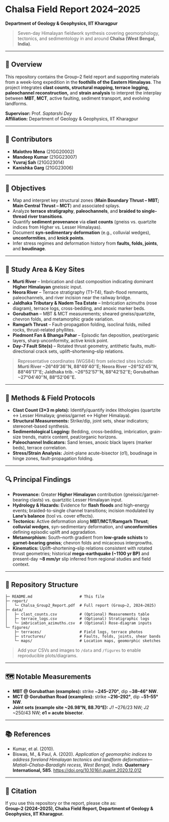 # Chalsa Field Report 2024–2025
**Department of Geology & Geophysics, IIT Kharagpur**

> Seven-day Himalayan fieldwork synthesis covering geomorphology, tectonics, and sedimentology in and around **Chalsa (West Bengal, India)**.

---

## 📘 Overview
This repository contains the Group–2 field report and supporting materials from a week-long expedition in the **foothills of the Eastern Himalayas**. The project integrates **clast counts, structural mapping, terrace logging, paleochannel reconstruction,** and **strain analysis** to interpret the interplay between **MBT**, **MCT**, active faulting, sediment transport, and evolving landforms.

**Supervisor:** Prof. *Saptarshi Dey*  
**Affiliation:** Department of Geology & Geophysics, IIT Kharagpur

---

## 👥 Contributors
- **Malothro Mena** (21GG20002)
- **Mandeep Kumar** (21GG23007)
- **Yuvraj Sah** (21GG23014)
- **Kanishka Garg** (21GG23006)

---

## 🎯 Objectives
- Map and interpret key structural zones (**Main Boundary Thrust – MBT; Main Central Thrust – MCT**) and associated splays.
- Analyze **terrace stratigraphy**, **paleochannels**, and **braided to single-thread river transitions**.
- Quantify **sediment provenance** via **clast counts** (gneiss vs. quartzite indices from Higher vs. Lesser Himalayas).
- Document **syn-sedimentary deformation** (e.g., colluvial wedges), **unconformities**, and **knick points**.
- Infer stress regimes and deformation history from **faults, folds, joints**, and **boudinage**.

---

## 🧭 Study Area & Key Sites
- **Murti River** – Imbrication and clast composition indicating dominant **Higher Himalayan** gneissic input.
- **Neora River** – Terrace stratigraphy (T1–T4), flash-flood remnants, paleochannels, and river incision near the railway bridge.
- **Jaldhaka Tributary & Nadem Tea Estate** – Imbrication azimuths (rose diagram), terrace logs, cross-bedding, and anoxic marker beds.
- **Gorubathan** – MBT & MCT measurements; sheared gneiss/quartzite, chevron folds, and metamorphic grade variation.
- **Ramgarh Thrust** – Fault-propagation folding, isoclinal folds, milled rocks, thrust-related phyllites.
- **Piedmont Fan & Bhanga Pahar** – Episodic fan deposition, peat/organic layers, sharp unconformity, active knick point.
- **Day‑7 Fault Site(s)** – Rotated thrust geometry, antithetic faults, multi-directional crack sets, uplift–shortening–slip relations.

> Representative coordinates (WGS84) from selected sites include: **Murti River ~26°49′36″N, 88°49′40″E; Neora River ~26°52′45″N, 88°46′17″E; Jaldhaka trib. ~26°52′57″N, 88°42′52″E; Gorubathan ~27°04′40″N, 88°52′06″E.**

---

## 🧪 Methods & Field Protocols
- **Clast Count (3×3 m plots):** Identify/quantify index lithologies (quartzite ↔ Lesser Himalaya; gneiss/garnet ↔ Higher Himalaya).  
- **Structural Measurements:** Strike/dip, joint sets, shear indicators; stereonet-based synthesis.  
- **Sedimentological Logging:** Bedding, cross-bedding, imbrication, grain-size trends, matrix content, peat/organic horizons.  
- **Paleochannel Indicators:** Sand lenses, anoxic black layers (marker beds), terrace correlation.  
- **Stress/Strain Analysis:** Joint-plane acute-bisector (σ1), boudinage in hinge zones, fault-propagation folding.

---

## 🔍 Principal Findings
- **Provenance:** Greater **Higher Himalayan** contribution (gneissic/garnet-bearing clasts) vs. quartzitic Lesser Himalayan input.  
- **Hydrology & Hazards:** Evidence for **flash floods** and high-energy events; braided-to-single channel transitions; incision modulated by **Lane’s balance** (tool vs. cover effects).  
- **Tectonics:** Active deformation along **MBT/MCT/Ramgarh Thrust**; **colluvial wedges**, syn-sedimentary deformation, and **unconformities** defining episodic uplift and aggradation.  
- **Metamorphism:** South–north gradient from **low‑grade schists** to **garnet‑bearing gneiss**; chevron folds and micaceous intergrowths.  
- **Kinematics:** Uplift–shortening–slip relations consistent with rotated thrust geometries; historical **mega‑earthquake (~1100 yr BP)** and present-day **~8 mm/yr** slip inferred from regional studies and field context.  

---

## 📁 Repository Structure
```
├─ README.md                     # This file
├─ report/
│   └─ Chalsa_Group2_Report.pdf  # Full report (Group–2, 2024–2025)
├─ data/
│   ├─ clast_counts.csv          # (Optional) Measurements table
│   ├─ terrace_logs.csv          # (Optional) Stratigraphic logs
│   └─ imbrication_azimuths.csv  # (Optional) Rose-diagram inputs
└─ figures/
    ├─ terraces/                 # Field logs, terrace photos
    ├─ structures/               # Faults, folds, joints, shear bands
    └─ maps/                     # Location maps, geomorphic sketches
```

> Add your CSVs and images to `/data` and `/figures` to enable reproducible plots/diagrams.

---

## 🗺️ Notable Measurements
- **MBT @ Gorubathan (examples):** strike ~**245–270°**, dip ~**38–46° NW**.  
- **MCT @ Gorubathan Road (examples):** strike ~**216–292°**, dip ~**51–55° NW**.  
- **Joint sets (example site ~26.98°N, 88.70°E):** *J1* ~276/23 NW; *J2* ~250/43 NW; **σ1 ≈ acute bisector**.

---

## 📚 References
- Kumar, et al. (2010).  
- Biswas, M., & Paul, A. (2020). *Application of geomorphic indices to address foreland Himalayan tectonics and landform deformation—Matiali–Chalsa–Baradighi recess, West Bengal, India.* **Quaternary International, 585**. https://doi.org/10.1016/j.quaint.2020.12.012

---

## 🔖 Citation
If you use this repository or the report, please cite as:  
**Group–2 (2024–2025), Chalsa Field Report, Department of Geology & Geophysics, IIT Kharagpur.**
